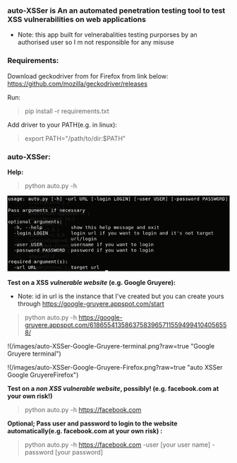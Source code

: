 ### auto-XSSer is An an automated penetration testing tool to test XSS vulnerabilities on web applications
* Note: this app built for velnerabalities testing purporses by an authorised user so I m not responsible for any misuse

### Requirements:
Download geckodriver from for Firefox from link below:
https://github.com/mozilla/geckodriver/releases

Run:
>pip install -r requirements.txt


Add driver to your PATH(e.g. in linux):
>export PATH="/path/to/dir:$PATH"

### auto-XSSer:
**Help:**
>python auto.py -h

![Alt text](/images/auto-XSSer-help-command.png?raw=true "help command")

**Test on a XSS *vulnerable website* (e.g. Google Gruyere):**
* Note: id in url is the instance that I've created but you can create yours through https://google-gruyere.appspot.com/start
>python auto.py -h https://google-gruyere.appspot.com/618655413586375839657115594994104056558/

!(/images/auto-XSSer-Google-Gruyere-terminal.png?raw=true "Google Gruyere terminal")

!(/images/auto-XSSer-Google-Gruyere-Firefox.png?raw=true "auto XSSer Google GruyereFirefox")

**Test on a *non XSS vulnerable website*, possibly! (e.g. facebook.com at your own risk!)**
>python auto.py -h https://facebook.com


**Optional; Pass user and password to login to the website automatically(e.g. facebook.com at your own risk) :**
>python auto.py -h https://facebook.com -user [your user name] -password [your password]